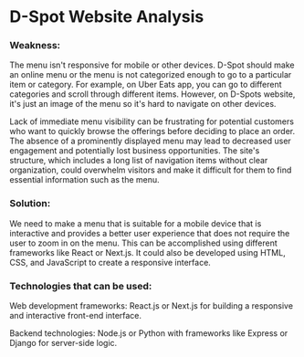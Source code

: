 # D-Spot Website Analysis

### Weakness: 
The menu isn't responsive for mobile or other devices.
D-Spot should make an online menu or the menu is not categorized enough to go to a particular item or category. For example, on Uber Eats app, you can go to different categories and scroll through different items. However, on D-Spots website, it's just an image of the menu so it's hard to navigate on other devices. 

Lack of immediate menu visibility can be frustrating for potential customers who want to quickly browse the offerings before deciding to place an order. The absence of a prominently displayed menu may lead to decreased user engagement and potentially lost business opportunities. The site's structure, which includes a long list of navigation items without clear organization, could overwhelm visitors and make it difficult for them to find essential information such as the menu.

### Solution: 

We need to make a menu that is suitable for a mobile device that is interactive and provides a better user experience that does not require the user to zoom in on the menu. This can be accomplished using different frameworks like React or Next.js. It could also be developed using HTML, CSS, and JavaScript to create a responsive interface. 

### Technologies that can be used:
Web development frameworks: React.js or Next.js for building a responsive and interactive front-end interface.  

Backend technologies: Node.js or Python with frameworks like Express or Django for server-side logic.